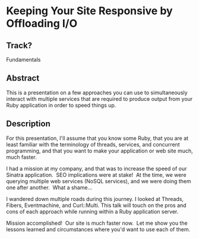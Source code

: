 # Keeping Your Site Responsive by Offloading I/O

## Track?

Fundamentals

## Abstract

This is a presentation on a few approaches you can use to simultaneously
interact with multiple services that are required to produce output from your
Ruby application in order to speed things up.

## Description

For this presentation, I'll assume that you know some Ruby, that you
are at least familiar with the terminology of threads, services, and concurrent
programming, and that you want to make your application or web site
much, much faster.

I had a mission at my company, and that was to increase the speed of
our Sinatra application.  SEO implications were at stake!  At the
time, we were querying multiple web services (NoSQL services), and we
were doing them one after another.  What a shame...

I wandered down multiple roads during this journey.  I looked at Threads,
Fibers, Eventmachine, and Curl::Multi.  This talk will touch on the pros and
cons of each approach while running within a Ruby application server.

Mission accomplished!  Our site is much faster now.  Let me show you
the lessons learned and circumstances where you'd want to use each of
them.
